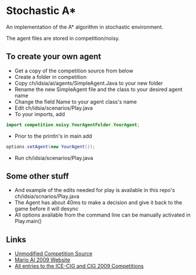 # Stochastic A*
An implementation of the A* algorithm in stochastic environment.

The agent files are stored in competition/noisy.

## To create your own agent
* Get a copy of the competition source from below
* Create a folder in competition
* Copy ch/idsia/ai/agents/SimpleAgent.Java to your new folder
* Rename the new SimpleAgent file and the class to your desired agent name
* Change the field Name to your agent class's name
* Edit ch/idsia/scenarios/Play.java
* To your imports, add
``` java
import competition.noisy.YourAgentFolder.YourAgent;
```
* Prior to the println's in main add
``` java
options.setAgent(new YourAgent());
```
* Run ch/idsia/scenarios/Play.java

## Some other stuff
* And example of the edits needed for play is available in this repo's ch/idsia/scnarios/Play.java
* The Agent has about 40ms to make a decision and give it back to the game before it will desync
* All options available from the command line can be manually activated in Play.main()

## Links
* [Unmodified Competition Source](http://julian.togelius.com/mariocompetition2009/marioai.zip)
* [Mario AI 2009 Website](http://julian.togelius.com/mariocompetition2009/)
* [All entries to the ICE-CIG and CIG 2009 Competitions](http://julian.togelius.com/mariocompetition2009/marioaiwithentrants.zip)

